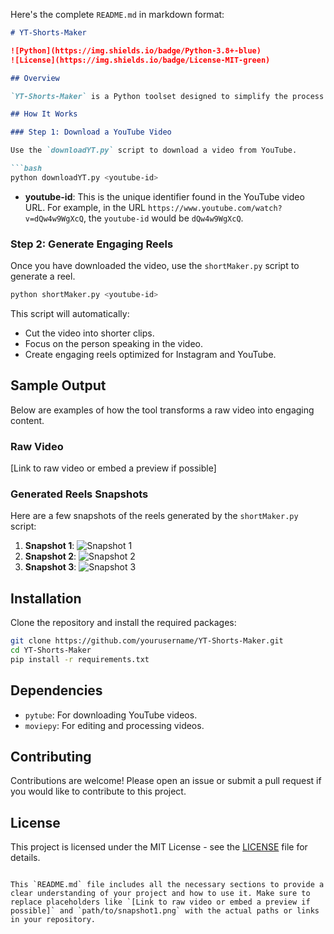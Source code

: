 Here's the complete `README.md` in markdown format:

```markdown
# YT-Shorts-Maker

![Python](https://img.shields.io/badge/Python-3.8+-blue)
![License](https://img.shields.io/badge/License-MIT-green)

## Overview

`YT-Shorts-Maker` is a Python toolset designed to simplify the process of creating engaging Instagram Reels and YouTube Shorts. This tool allows you to download YouTube videos and automatically generate short-form video content that focuses on key moments, such as when someone is speaking. It's perfect for content creators who want to increase their social media engagement effortlessly.

## How It Works

### Step 1: Download a YouTube Video

Use the `downloadYT.py` script to download a video from YouTube.

```bash
python downloadYT.py <youtube-id>
```

- **youtube-id**: This is the unique identifier found in the YouTube video URL. For example, in the URL `https://www.youtube.com/watch?v=dQw4w9WgXcQ`, the `youtube-id` would be `dQw4w9WgXcQ`.

### Step 2: Generate Engaging Reels

Once you have downloaded the video, use the `shortMaker.py` script to generate a reel.

```bash
python shortMaker.py <youtube-id>
```

This script will automatically:

- Cut the video into shorter clips.
- Focus on the person speaking in the video.
- Create engaging reels optimized for Instagram and YouTube.

## Sample Output

Below are examples of how the tool transforms a raw video into engaging content.

### Raw Video

[Link to raw video or embed a preview if possible]

### Generated Reels Snapshots

Here are a few snapshots of the reels generated by the `shortMaker.py` script:

1. **Snapshot 1**: ![Snapshot 1](path/to/snapshot1.png)
2. **Snapshot 2**: ![Snapshot 2](path/to/snapshot2.png)
3. **Snapshot 3**: ![Snapshot 3](path/to/snapshot3.png)

## Installation

Clone the repository and install the required packages:

```bash
git clone https://github.com/yourusername/YT-Shorts-Maker.git
cd YT-Shorts-Maker
pip install -r requirements.txt
```

## Dependencies

- `pytube`: For downloading YouTube videos.
- `moviepy`: For editing and processing videos.

## Contributing

Contributions are welcome! Please open an issue or submit a pull request if you would like to contribute to this project.

## License

This project is licensed under the MIT License - see the [LICENSE](LICENSE) file for details.
```

This `README.md` file includes all the necessary sections to provide a clear understanding of your project and how to use it. Make sure to replace placeholders like `[Link to raw video or embed a preview if possible]` and `path/to/snapshot1.png` with the actual paths or links in your repository.
